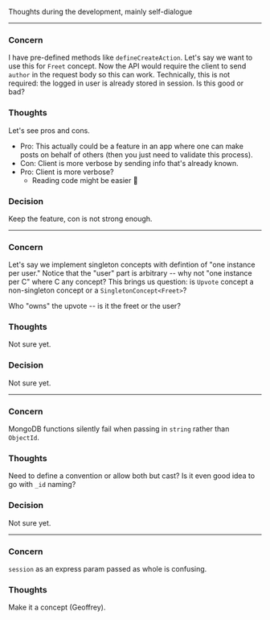 Thoughts during the development, mainly self-dialogue

---

### Concern

I have pre-defined methods like `defineCreateAction`. Let's say we want to use this for `Freet` concept. Now the API would require the client to send `author` in the request body so this can work. Technically, this is not required: the logged in user is already stored in session. Is this good or bad?

### Thoughts

Let's see pros and cons.

- Pro: This actually could be a feature in an app where one can make posts on behalf of others (then you just need to validate this process).
- Con: Client is more verbose by sending info that's already known.
- Pro: Client is more verbose?
  - Reading code might be easier 🧐

### Decision

Keep the feature, con is not strong enough.

---

### Concern

Let's say we implement singleton concepts with defintion of "one instance per user." Notice that the "user" part is arbitrary -- why not "one instance per C" where C any concept? This brings us question: is `Upvote` concept a non-singleton concept or a `SingletonConcept<Freet>`?

Who "owns" the upvote -- is it the freet or the user?

### Thoughts

Not sure yet.

### Decision

Not sure yet.

---

### Concern

MongoDB functions silently fail when passing in `string` rather than `ObjectId`.

### Thoughts

Need to define a convention or allow both but cast? Is it even good idea to go with `_id` naming?

### Decision

Not sure yet.

---

### Concern

`session` as an express param passed as whole is confusing.

### Thoughts

Make it a concept (Geoffrey).
